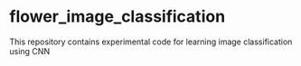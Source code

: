 # flower_image_classification
This repository contains experimental code for learning image classification using CNN
